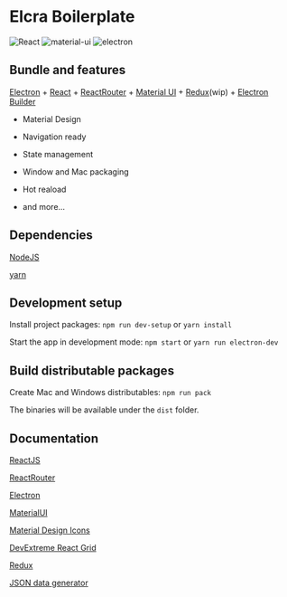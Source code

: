 Elcra Boilerplate
=================

![React](https://cdn.svgporn.com/logos/react.svg)
![material-ui](https://cdn.svgporn.com/logos/material-ui.svg)
![electron](https://cdn.svgporn.com/logos/electron.svg)

Bundle and features
-------------------

[Electron](https://electronjs.org) + [React](https://reactjs.org) + [ReactRouter](https://reacttraining.com/react-router) + [Material UI](https://material-ui.com/) + [Redux](https://redux.js.org/)(wip) + [Electron Builder](https://www.electron.build/cli)

- Material Design

- Navigation ready

- State management

- Window and Mac packaging

- Hot reaload

- and more...

Dependencies
------------

[NodeJS](https://nodejs.org)

[yarn](https://yarnpkg.com/en/docs/install)

Development setup
-----------------

Install project packages: `npm run dev-setup` or `yarn install`

Start the app in development mode: `npm start` or `yarn run electron-dev`

Build distributable packages
----------------------------

Create Mac and Windows distributables: `npm run pack`

The binaries will be available under the `dist` folder.


Documentation
---------

[ReactJS](https://reactjs.org/docs)

[ReactRouter](https://reacttraining.com/react-router/web)

[Electron](https://electronjs.org/docs/api/ipc-main)

[MaterialUI](https://material-ui.com)

[Material Design Icons](https://material.io/tools/icons)

[DevExtreme React Grid](https://devexpress.github.io)

[Redux](https://redux.js.org/)

[JSON data generator](https://www.json-generator.com/)
